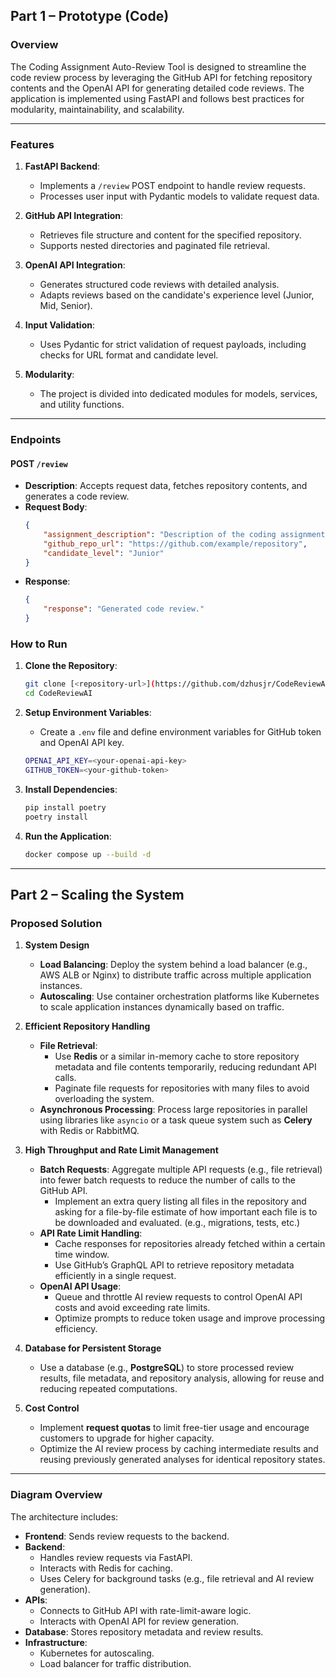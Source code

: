## Part 1 – Prototype (Code)

### **Overview**
The Coding Assignment Auto-Review Tool is designed to streamline the code review process by leveraging the GitHub API for fetching repository contents and the OpenAI API for generating detailed code reviews. The application is implemented using FastAPI and follows best practices for modularity, maintainability, and scalability.

---

### **Features**
1. **FastAPI Backend**:
   - Implements a `/review` POST endpoint to handle review requests.
   - Processes user input with Pydantic models to validate request data.

2. **GitHub API Integration**:
   - Retrieves file structure and content for the specified repository.
   - Supports nested directories and paginated file retrieval.

3. **OpenAI API Integration**:
   - Generates structured code reviews with detailed analysis.
   - Adapts reviews based on the candidate's experience level (Junior, Mid, Senior).

4. **Input Validation**:
   - Uses Pydantic for strict validation of request payloads, including checks for URL format and candidate level.

5. **Modularity**:
   - The project is divided into dedicated modules for models, services, and utility functions.

---

### **Endpoints**
#### POST `/review`
- **Description**: Accepts request data, fetches repository contents, and generates a code review.
- **Request Body**:
  ```json
  {
      "assignment_description": "Description of the coding assignment.",
      "github_repo_url": "https://github.com/example/repository",
      "candidate_level": "Junior"
  }
  ```
- **Response**:
  ```json
  {
      "response": "Generated code review."
  }
  ```

### **How to Run**
1. **Clone the Repository**:
   ```bash
   git clone [<repository-url>](https://github.com/dzhusjr/CodeReviewAI.git)
   cd CodeReviewAI
   ```
2. **Setup Environment Variables**:
   - Create a `.env` file and define environment variables for GitHub token and OpenAI API key.

   ```bash
   OPENAI_API_KEY=<your-openai-api-key>
   GITHUB_TOKEN=<your-github-token>
   ```

3. **Install Dependencies**:
   ```bash
   pip install poetry
   poetry install
   ```

4. **Run the Application**:
   ```bash
   docker compose up --build -d
   ```
---
## Part 2 – Scaling the System

### **Proposed Solution**

1. **System Design**
   - **Load Balancing**: Deploy the system behind a load balancer (e.g., AWS ALB or Nginx) to distribute traffic across multiple application instances.
   - **Autoscaling**: Use container orchestration platforms like Kubernetes to scale application instances dynamically based on traffic.

2. **Efficient Repository Handling**
   - **File Retrieval**:
     - Use **Redis** or a similar in-memory cache to store repository metadata and file contents temporarily, reducing redundant API calls.
     - Paginate file requests for repositories with many files to avoid overloading the system.
   - **Asynchronous Processing**: Process large repositories in parallel using libraries like `asyncio` or a task queue system such as **Celery** with Redis or RabbitMQ.
   
3. **High Throughput and Rate Limit Management**
   - **Batch Requests**: Aggregate multiple API requests (e.g., file retrieval) into fewer batch requests to reduce the number of calls to the GitHub API.
     - Implement an extra query listing all files in the repository and asking for a file-by-file estimate of how important each file is to be downloaded and evaluated. (e.g., migrations, tests, etc.)
   - **API Rate Limit Handling**:
     - Cache responses for repositories already fetched within a certain time window.
     - Use GitHub’s GraphQL API to retrieve repository metadata efficiently in a single request.
   - **OpenAI API Usage**:
     - Queue and throttle AI review requests to control OpenAI API costs and avoid exceeding rate limits.
     - Optimize prompts to reduce token usage and improve processing efficiency.

4. **Database for Persistent Storage**
   - Use a database (e.g., **PostgreSQL**) to store processed review results, file metadata, and repository analysis, allowing for reuse and reducing repeated computations.

5. **Cost Control**
   - Implement **request quotas** to limit free-tier usage and encourage customers to upgrade for higher capacity.
   - Optimize the AI review process by caching intermediate results and reusing previously generated analyses for identical repository states.

---

### **Diagram Overview**
The architecture includes:
- **Frontend**: Sends review requests to the backend.
- **Backend**:
  - Handles review requests via FastAPI.
  - Interacts with Redis for caching.
  - Uses Celery for background tasks (e.g., file retrieval and AI review generation).
- **APIs**:
  - Connects to GitHub API with rate-limit-aware logic.
  - Interacts with OpenAI API for review generation.
- **Database**: Stores repository metadata and review results.
- **Infrastructure**:
  - Kubernetes for autoscaling.
  - Load balancer for traffic distribution.
